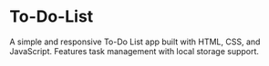 # To-Do-List
A simple and responsive To-Do List app built with HTML, CSS, and JavaScript. Features task management with local storage support.
